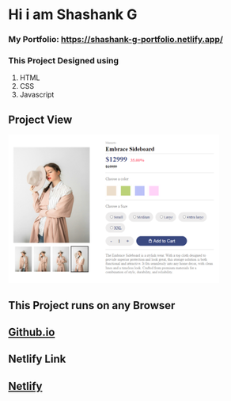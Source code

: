 # Hi i am Shashank G
### My Portfolio: https://shashank-g-portfolio.netlify.app/

### This Project Designed using
1. HTML
2. CSS
3. Javascript

## Project View
<img src="https://github.com/007shashi/images/blob/main/Shopify.png" height="300"/>

## This Project runs on any Browser
## [Github.io](https://007shashi.github.io/Coding-assessment-l2-Boilerplate-code/)

## Netlify Link
## [Netlify](https://iotreadymusicplayer.netlify.app/)

